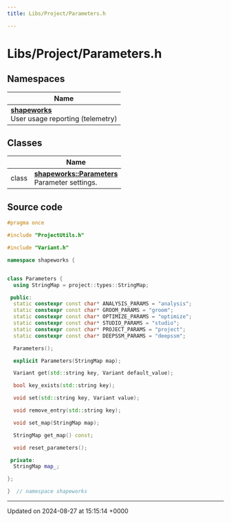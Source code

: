 ```yaml
---
title: Libs/Project/Parameters.h

---
```


# Libs/Project/Parameters.h



## Namespaces

| Name           |
| -------------- |
| **[shapeworks](../Namespaces/namespaceshapeworks.md)** <br>User usage reporting (telemetry)  |

## Classes

|                | Name           |
| -------------- | -------------- |
| class | **[shapeworks::Parameters](../Classes/classshapeworks_1_1Parameters.md)** <br>Parameter settings.  |




## Source code

```cpp
#pragma once

#include "ProjectUtils.h"

#include "Variant.h"

namespace shapeworks {


class Parameters {
  using StringMap = project::types::StringMap;

 public:
  static constexpr const char* ANALYSIS_PARAMS = "analysis";
  static constexpr const char* GROOM_PARAMS = "groom";
  static constexpr const char* OPTIMIZE_PARAMS = "optimize";
  static constexpr const char* STUDIO_PARAMS = "studio";
  static constexpr const char* PROJECT_PARAMS = "project";
  static constexpr const char* DEEPSSM_PARAMS = "deepssm";

  Parameters();

  explicit Parameters(StringMap map);

  Variant get(std::string key, Variant default_value);

  bool key_exists(std::string key);

  void set(std::string key, Variant value);

  void remove_entry(std::string key);

  void set_map(StringMap map);

  StringMap get_map() const;

  void reset_parameters();

 private:
  StringMap map_;

};

}  // namespace shapeworks
```


-------------------------------

Updated on 2024-08-27 at 15:15:14 +0000
